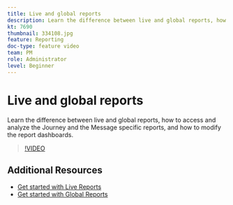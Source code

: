```yaml
---
title: Live and global reports
description: Learn the difference between live and global reports, how to access and analyze the Journey and the Message specific reports, and how to modify the report dashboards.  
kt: 7690
thumbnail: 334108.jpg 
feature: Reporting
doc-type: feature video
team: PM
role: Administrator
level: Beginner
---
```


# Live and global reports

Learn the difference between live and global reports, how to access and analyze the Journey and the Message specific reports, and how to modify the report dashboards.  

>[!VIDEO](https://video.tv.adobe.com/v/334108?quality=12)

## Additional Resources

* [Get started with Live Reports](https://experienceleague.adobe.com/docs/journey-optimizer/using/reporting/live-report/live-report.html)
* [Get started with Global Reports](https://experienceleague.adobe.com/docs/journey-optimizer/using/reporting/global-report/global-report.html)
  